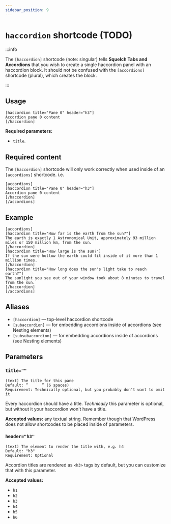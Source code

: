 ```yaml
---
sidebar_position: 9
---
```


# `haccordion` shortcode (TODO)

:::info

The `[haccordion]` shortcode (note: singular) tells **Squelch Tabs and Accordions** that you wish to create a single haccordion panel with an haccordion block. It should not be confused with the `[accordions]` shortcode (plural), which creates the block.

:::

## Usage


```
[haccordion title="Pane 0" header="h3"]
Accordion pane 0 content
[/haccordion]
```

**Required parameters:**

* `title`.

## Required content

The `[haccordion]` shortcode will only work correctly when used inside of an `[accordions]` shortcode. i.e.

```
[accordions]
[haccordion title="Pane 0" header="h3"]
Accordion pane 0 content
[/haccordion]
[/accordions]
```

## Example

```
[accordions]
[haccordion title="How far is the earth from the sun?"]
The earth is exactly 1 Astronomical Unit, approximately 93 million miles or 150 million km, from the sun.
[/haccordion]
[haccordion title="How large is the sun?"]
If the sun were hollow the earth could fit inside of it more than 1 million times.
[/haccordion]
[haccordion title="How long does the sun's light take to reach earth?"]
The sunlight you see out of your window took about 8 minutes to travel from the sun.
[/haccordion]
[/accordions]
```

## Aliases

* `[haccordion]` — top-level haccordion shortcode
* `[subaccordion]` — for embedding accordions inside of accordions (see Nesting elements)
* `[subsubaccordion]` — for embedding accordions inside of accordions (see Nesting elements)

## Parameters

### `title=""`

```
(text) The title for this pane
Default: ”      ” (6 spaces)
Requirement: Technically optional, but you probably don't want to omit it
```

Every haccordion should have a title. *Technically* this parameter is optional, but without it your haccordion won't have a title.

**Accepted values:** any textual string. Remember though that WordPress does not allow shortcodes to be placed inside of parameters.

### `header="h3"`

```
(text) The element to render the title with, e.g. h4
Default: "h3"
Requirement: Optional
```

Accordion titles are rendered as `<h3>` tags by default, but you can customize that with this parameter.

**Accepted values:**

* `h1`
* `h2`
* `h3`
* `h4`
* `h5`
* `h6`

